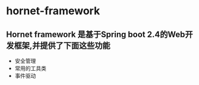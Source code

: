 # hornet-framework

## Hornet framework 是基于Spring boot 2.4的Web开发框架,并提供了下面这些功能

- 安全管理
- 常用的工具类
- 事件驱动

